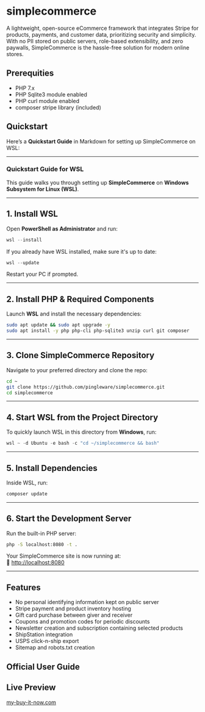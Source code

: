 # simplecommerce
A lightweight, open-source eCommerce framework that integrates Stripe for products, payments, and customer data, prioritizing security and simplicity. With no PII stored on public servers, role-based extensibility, and zero paywalls, SimpleCommerce is the hassle-free solution for modern online stores. 

## Prerequities

- PHP 7.x
- PHP Sqlite3 module enabled
- PHP curl module enabled
- composer stripe library (included)

## Quickstart
Here’s a **Quickstart Guide** in Markdown for setting up SimpleCommerce on WSL:  

---

### **Quickstart Guide for WSL**
This guide walks you through setting up **SimpleCommerce** on **Windows Subsystem for Linux (WSL)**.

---

## **1. Install WSL**  
Open **PowerShell as Administrator** and run:  
```powershell
wsl --install
```
If you already have WSL installed, make sure it's up to date:  
```powershell
wsl --update
```
Restart your PC if prompted.

---

## **2. Install PHP & Required Components**  
Launch **WSL** and install the necessary dependencies:  
```bash
sudo apt update && sudo apt upgrade -y
sudo apt install -y php php-cli php-sqlite3 unzip curl git composer
```

---

## **3. Clone SimpleCommerce Repository**  
Navigate to your preferred directory and clone the repo:  
```bash
cd ~
git clone https://github.com/pingleware/simplecommerce.git
cd simplecommerce
```

---

## **4. Start WSL from the Project Directory**  
To quickly launch WSL in this directory from **Windows**, run:  
```powershell
wsl ~ -d Ubuntu -e bash -c "cd ~/simplecommerce && bash"
```

---

## **5. Install Dependencies**  
Inside WSL, run:  
```bash
composer update
```

---

## **6. Start the Development Server**  
Run the built-in PHP server:  
```bash
php -S localhost:8080 -t .
```
Your SimpleCommerce site is now running at:  
🔗 [http://localhost:8080](http://localhost:8080)

---


## Features

- No personal identifying information kept on public server
- Stripe payment and product inventory hosting
- Gift card purchase between giver and receiver
- Coupons and promotion codes for periodic discounts
- Newsletter creation and subscription containing selected products
- ShipStation integration
- USPS click-n-ship export
- Sitemap and robots.txt creation

## Official User Guide

## Live Preview

[my-buy-it-now.com](https://my-buy-it-now.com)
